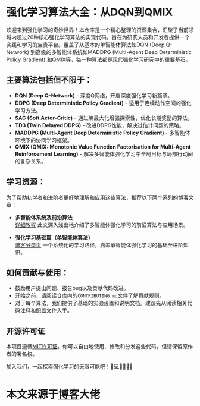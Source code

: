 # 强化学习算法大全：从DQN到QMIX

欢迎来到强化学习的奇妙世界！本仓库是一个精心整理的资源集合，汇聚了当前领域内超过20种核心强化学习算法的实现代码，旨在为研究人员和开发者提供一个实践和学习的宝贵平台。覆盖了从基本的单智能体算法如DQN (Deep Q-Network) 到高级的多智能体系统如MADDPG (Multi-Agent Deep Deterministic Policy Gradient) 和QMIX等，每一种算法都是现代强化学习研究中的重要基石。

## 主要算法包括但不限于：
- **DQN (Deep Q-Network)** - 深度Q网络，开启深度强化学习新篇章。
- **DDPG (Deep Deterministic Policy Gradient)** - 适用于连续动作空间的强化学习方法。
- **SAC (Soft Actor-Critic)** - 通过熵最大化增强探索性，优化长期奖励的算法。
- **TD3 (Twin Delayed DDPG)** - 改进DDPG性能，解决过估计问题的策略。
- **MADDPG (Multi-Agent Deep Deterministic Policy Gradient)** - 多智能体环境下的协同学习框架。
- **QMIX (QMIX: Monotonic Value Function Factorisation for Multi-Agent Reinforcement Learning)** - 解决多智能体强化学习中全局目标与局部行动间的复杂关系。

## 学习资源：
为了帮助初学者和进阶者更好地理解和应用这些算法，推荐以下两个系列的博客文章：

- **多智能体系统及前沿算法**  
   [详细教程](https://blog.csdn.net/sinat_39620217/article/details/115299073?spm=1001.2014.3001.5502)
   此文深入浅出地介绍了多智能体强化学习的前沿算法与应用场景。

- **强化学习基础篇（单智能体算法）**  
   [博客分类页](https://blog.csdn.net/sinat_39620217/category_10940146.html)
   一个系统化的学习路径，涵盖单智能体强化学习的基础至进阶知识。

## 如何贡献与使用：
- 鼓励用户提出问题、报告bug以及贡献代码改进。
- 开始之前，请阅读仓库内的`CONTRIBUTING.md`文件了解贡献规则。
- 对于每个算法，我们提供了基础的实验设置和说明文档。建议先从阅读相关代码注释和配置文件入手。

## 开源许可证
本项目遵循[MIT许可证](LICENSE)。你可以自由地使用、修改和分发这些代码，但请保留原作者的署名权。

加入我们，一起探索强化学习的无限可能吧！🌟💻👨‍🎓👩‍🎓


# 本文来源于[博客](https://blog.csdn.net/baishuiniyaonulia/article/details/115494972)大佬
